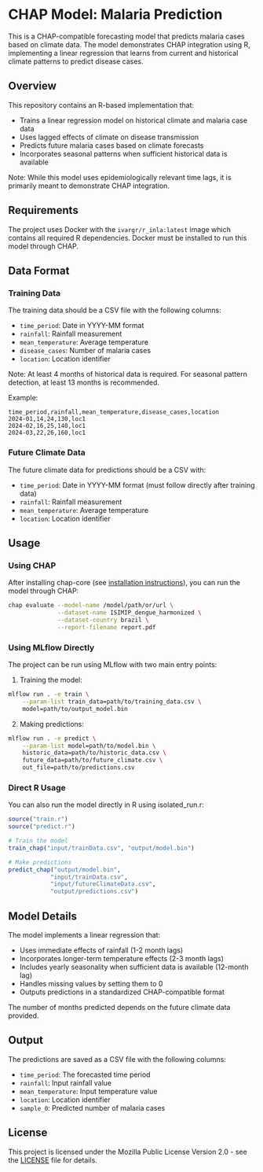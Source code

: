 # CHAP Model: Malaria Prediction

This is a CHAP-compatible forecasting model that predicts malaria cases based on climate data. The model demonstrates CHAP integration using R, implementing a linear regression that learns from current and historical climate patterns to predict disease cases.

## Overview

This repository contains an R-based implementation that:
- Trains a linear regression model on historical climate and malaria case data
- Uses lagged effects of climate on disease transmission
- Predicts future malaria cases based on climate forecasts
- Incorporates seasonal patterns when sufficient historical data is available

Note: While this model uses epidemiologically relevant time lags, it is primarily meant to demonstrate CHAP integration.

## Requirements

The project uses Docker with the `ivargr/r_inla:latest` image which contains all required R dependencies. Docker must be installed to run this model through CHAP.

## Data Format

### Training Data
The training data should be a CSV file with the following columns:
- `time_period`: Date in YYYY-MM format
- `rainfall`: Rainfall measurement
- `mean_temperature`: Average temperature
- `disease_cases`: Number of malaria cases
- `location`: Location identifier

Note: At least 4 months of historical data is required. For seasonal pattern detection, at least 13 months is recommended.

Example:
```
time_period,rainfall,mean_temperature,disease_cases,location
2024-01,14,24,130,loc1
2024-02,16,25,140,loc1
2024-03,22,26,160,loc1
```

### Future Climate Data
The future climate data for predictions should be a CSV with:
- `time_period`: Date in YYYY-MM format (must follow directly after training data)
- `rainfall`: Rainfall measurement
- `mean_temperature`: Average temperature
- `location`: Location identifier

## Usage

### Using CHAP

After installing chap-core (see [installation instructions](https://github.com/dhis2-chap/chap-core)), you can run the model through CHAP:

```bash
chap evaluate --model-name /model/path/or/url \
              --dataset-name ISIMIP_dengue_harmonized \
              --dataset-country brazil \
              --report-filename report.pdf
```

### Using MLflow Directly

The project can be run using MLflow with two main entry points:

1. Training the model:
```bash
mlflow run . -e train \
    --param-list train_data=path/to/training_data.csv \
    model=path/to/output_model.bin
```

2. Making predictions:
```bash
mlflow run . -e predict \
    --param-list model=path/to/model.bin \
    historic_data=path/to/historic_data.csv \
    future_data=path/to/future_climate.csv \
    out_file=path/to/predictions.csv
```

### Direct R Usage

You can also run the model directly in R using isolated_run.r:

```r
source("train.r")
source("predict.r")

# Train the model
train_chap("input/trainData.csv", "output/model.bin")

# Make predictions
predict_chap("output/model.bin", 
            "input/trainData.csv", 
            "input/futureClimateData.csv", 
            "output/predictions.csv")
```

## Model Details

The model implements a linear regression that:
- Uses immediate effects of rainfall (1-2 month lags)
- Incorporates longer-term temperature effects (2-3 month lags)
- Includes yearly seasonality when sufficient data is available (12-month lag)
- Handles missing values by setting them to 0
- Outputs predictions in a standardized CHAP-compatible format

The number of months predicted depends on the future climate data provided.

## Output

The predictions are saved as a CSV file with the following columns:
- `time_period`: The forecasted time period
- `rainfall`: Input rainfall value
- `mean_temperature`: Input temperature value
- `location`: Location identifier
- `sample_0`: Predicted number of malaria cases

## License

This project is licensed under the Mozilla Public License Version 2.0 - see the [LICENSE](LICENSE) file for details.


